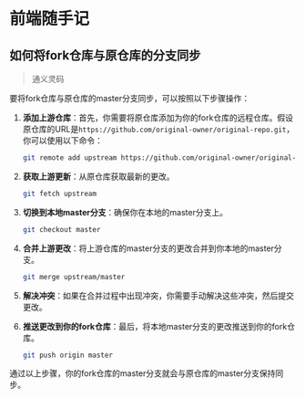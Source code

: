 # 前端随手记

## 如何将fork仓库与原仓库的分支同步

> 通义灵码

要将fork仓库与原仓库的master分支同步，可以按照以下步骤操作：

1. **添加上游仓库**：首先，你需要将原仓库添加为你的fork仓库的远程仓库。假设原仓库的URL是`https://github.com/original-owner/original-repo.git`，你可以使用以下命令：

   ```sh
   git remote add upstream https://github.com/original-owner/original-repo.git
   ```

2. **获取上游更新**：从原仓库获取最新的更改。

   ```sh
   git fetch upstream
   ```

3. **切换到本地master分支**：确保你在本地的master分支上。

   ```sh
   git checkout master
   ```

4. **合并上游更改**：将上游仓库的master分支的更改合并到你本地的master分支。

   ```sh
   git merge upstream/master
   ```

5. **解决冲突**：如果在合并过程中出现冲突，你需要手动解决这些冲突，然后提交更改。

6. **推送更改到你的fork仓库**：最后，将本地master分支的更改推送到你的fork仓库。

   ```sh
   git push origin master
   ```

通过以上步骤，你的fork仓库的master分支就会与原仓库的master分支保持同步。


